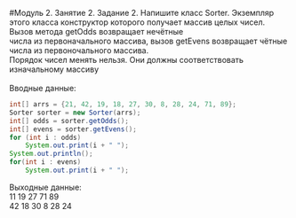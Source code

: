 #Модуль 2. Занятие 2. Задание 2.
Напишите класс Sorter. Экземпляр этого класса конструктор которого получает массив целых чисел. Вызов метода getOdds возвращает нечётные <br/>числа из первоначального массива, вызов getEvens возвращает чётные числа из первоночального массива.<br/>
Порядок чисел менять нельзя. Они должны соответствовать изначальному массиву<br/>
<br/>
Вводные данные:<br/>
```java
int[] arrs = {21, 42, 19, 18, 27, 30, 8, 28, 24, 71, 89};
Sorter sorter = new Sorter(arrs);
int[] odds = sorter.getOdds();
int[] evens = sorter.getEvens();
for (int i : odds)
    System.out.print(i + " ");
System.out.println();
for(int i : evens)
    System.out.print(i + " ");
```

Выходные данные:<br/>
11 19 27 71 89 <br/>
42 18 30 8 28 24 <br/>
